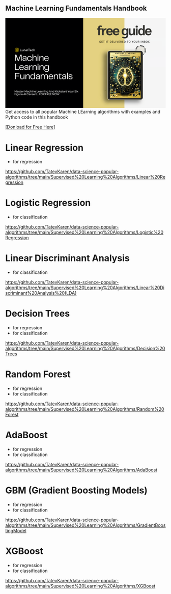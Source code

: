 ## Machine Learning Fundamentals Handbook 
<img src="./Grab The Secrets To A Six-Figure Data Science Career!... FOR FREE (11).png">
Get access to all popular Machine LEarning algorithms with examples and Python code in this handbook

<a href = "https://join.lunartech.ai/machine-learning-fundamentals--3f64f"> [Donload for Free Here] </a>

# Linear Regression 
 - for regression

https://github.com/TatevKaren/data-science-popular-algorithms/tree/main/Supervised%20Learning%20Algorithms/Linear%20Regression


# Logistic Regression 
 - for classification

https://github.com/TatevKaren/data-science-popular-algorithms/tree/main/Supervised%20Learning%20Algorithms/Logistic%20Regression


# Linear Discriminant Analysis 
 - for classification 

https://github.com/TatevKaren/data-science-popular-algorithms/tree/main/Supervised%20Learning%20Algorithms/Linear%20Discriminant%20Analysis%20(LDA)


# Decision Trees
 - for regression
 - for classification 

https://github.com/TatevKaren/data-science-popular-algorithms/tree/main/Supervised%20Learning%20Algorithms/Decision%20Trees


# Random Forest
 - for regression
 - for classification 

https://github.com/TatevKaren/data-science-popular-algorithms/tree/main/Supervised%20Learning%20Algorithms/Random%20Forest


# AdaBoost
 - for regression
 - for classification 

https://github.com/TatevKaren/data-science-popular-algorithms/tree/main/Supervised%20Learning%20Algorithms/AdaBoost


# GBM (Gradient Boosting Models)
 - for regression
 - for classification 

https://github.com/TatevKaren/data-science-popular-algorithms/tree/main/Supervised%20Learning%20Algorithms/GradientBoostingModel


# XGBoost
 - for regression
 - for classification

https://github.com/TatevKaren/data-science-popular-algorithms/tree/main/Supervised%20Learning%20Algorithms/XGBoost
